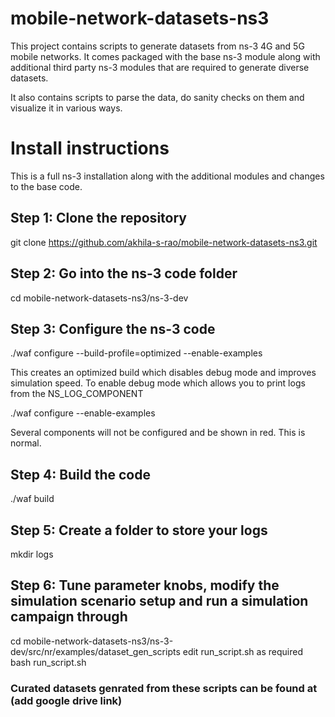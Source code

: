 # mobile-network-datasets-ns3
This project contains scripts to generate datasets from ns-3 4G and 5G mobile networks. It comes packaged with the base ns-3 module along with additional third party ns-3 modules that are required to generate diverse datasets. 

It also contains scripts to parse the data, do sanity checks on them and visualize it in various ways.  

# Install instructions
This is a full ns-3 installation along with the additional modules and changes to the base code. 

## Step 1: Clone the repository 
git clone https://github.com/akhila-s-rao/mobile-network-datasets-ns3.git

## Step 2: Go into the ns-3 code folder 
cd mobile-network-datasets-ns3/ns-3-dev 

## Step 3: Configure the ns-3 code
./waf configure --build-profile=optimized --enable-examples 

This creates an optimized build which disables debug mode and improves simulation speed.
To enable debug mode which allows you to print logs from the NS_LOG_COMPONENT 

./waf configure --enable-examples

Several components will not be configured and be shown in red. This is normal. 

## Step 4: Build the code
./waf build

## Step 5: Create a folder to store your logs
mkdir logs
 
## Step 6: Tune parameter knobs, modify the simulation scenario setup and run a simulation campaign through   
cd mobile-network-datasets-ns3/ns-3-dev/src/nr/examples/dataset_gen_scripts 
edit run_script.sh as required
bash run_script.sh 

### Curated datasets genrated from these scripts can be found at (add google drive link) 
